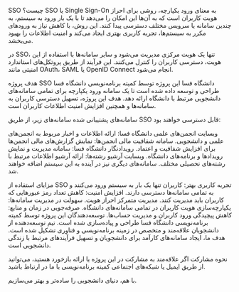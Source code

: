 SSO چیست؟
SSO یا Single Sign-On به معنای ورود یکپارچه، روشی برای احراز هویت کاربران است که به آن‌ها این امکان را می‌دهد تا با یک بار ورود به سیستم، به چندین سامانه یا سرویس مختلف دسترسی پیدا کنند. این روش، با کاهش نیاز به ورودهای مکرر به سیستم‌ها، تجربه کاربری بهتری ایجاد می‌کند و امنیت اطلاعات را بهبود می‌بخشد.

در SSO، تنها یک هویت مرکزی مدیریت می‌شود و سایر سامانه‌ها با استفاده از این هویت، دسترسی کاربران را کنترل می‌کنند. این فرآیند از طریق پروتکل‌های استاندارد امنیتی مانند OAuth، SAML یا OpenID Connect انجام می‌شود.

هدف پروژه SSO دانشگاه فسا
این پروژه توسط کمیته برنامه‌نویسی دانشگاه فسا طراحی و توسعه داده شده است تا یک سامانه ورود یکپارچه برای تمامی سامانه‌های دانشجویی مرتبط با دانشگاه ارائه دهد. هدف این پروژه، تسهیل دسترسی کاربران به سامانه‌ها و همچنین افزایش امنیت اطلاعات کاربران است.

سامانه‌های پشتیبانی شده
سامانه‌های زیر، از طریق SSO قابل دسترسی خواهند بود:

وبسایت انجمن‌های علمی دانشگاه فسا: ارائه اطلاعات و اخبار مربوط به انجمن‌های علمی و دانشجویی.
سامانه شفافیت مالی انجمن‌ها: نمایش گزارش‌های مالی انجمن‌ها برای افزایش شفافیت و اعتماد.
رویدادنگار دانشگاه فسا: سامانه مدیریت و نمایش رویدادها و برنامه‌های دانشگاه.
وبسایت آرشیو رشته‌ها: ارائه آرشیو اطلاعات مرتبط با رشته‌های تحصیلی مختلف.
سامانه‌های دیگری نیز در آینده به این سیستم اضافه خواهند شد.

مزایای استفاده از SSO
تجربه کاربری بهتر:
کاربران تنها یک بار به سیستم ورود می‌کنند و به تمامی سامانه‌ها دسترسی دارند.
افزایش امنیت:
کاهش تعداد رمز عبورهایی که کاربران باید مدیریت کنند.
مدیریت متمرکز احراز هویت.
سهولت در مدیریت سامانه‌ها:
یکپارچه‌سازی هویت کاربران در تمامی سامانه‌های دانشگاه.
صرفه‌جویی در زمان و منابع:
کاهش پیچیدگی ورود کاربران و مدیریت حساب‌ها.
توسعه‌دهندگان
این پروژه توسط کمیته برنامه‌نویسی دانشگاه فسا طراحی و پیاده‌سازی شده است. تیم توسعه‌دهنده از دانشجویان علاقه‌مند و متخصص در زمینه برنامه‌نویسی و فناوری تشکیل شده است. هدف ما، ایجاد سامانه‌های کارآمد برای دانشجویان و تسهیل فرآیندهای مرتبط با زندگی دانشجویی است.

نحوه مشارکت
اگر علاقه‌مند به مشارکت در این پروژه یا ارائه بازخورد هستید، می‌توانید از طریق ایمیل یا شبکه‌های اجتماعی کمیته برنامه‌نویسی با ما در ارتباط باشید.

با هم، دنیای دانشجویی را ساده‌تر و بهتر می‌سازیم.
